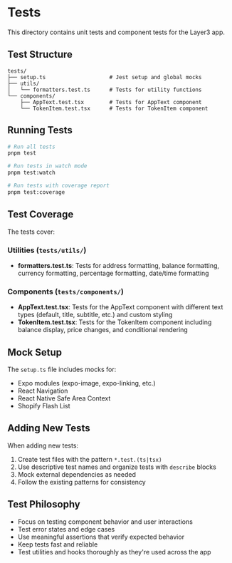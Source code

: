 # Tests

This directory contains unit tests and component tests for the Layer3 app.

## Test Structure

```
tests/
├── setup.ts                    # Jest setup and global mocks
├── utils/
│   └── formatters.test.ts      # Tests for utility functions
└── components/
    ├── AppText.test.tsx        # Tests for AppText component
    └── TokenItem.test.tsx      # Tests for TokenItem component

```

## Running Tests

```bash
# Run all tests
pnpm test

# Run tests in watch mode
pnpm test:watch

# Run tests with coverage report
pnpm test:coverage
```

## Test Coverage

The tests cover:

### Utilities (`tests/utils/`)

- **formatters.test.ts**: Tests for address formatting, balance formatting, currency formatting, percentage formatting, date/time formatting

### Components (`tests/components/`)

- **AppText.test.tsx**: Tests for the AppText component with different text types (default, title, subtitle, etc.) and custom styling
- **TokenItem.test.tsx**: Tests for the TokenItem component including balance display, price changes, and conditional rendering

## Mock Setup

The `setup.ts` file includes mocks for:

- Expo modules (expo-image, expo-linking, etc.)
- React Navigation
- React Native Safe Area Context
- Shopify Flash List

## Adding New Tests

When adding new tests:

1. Create test files with the pattern `*.test.(ts|tsx)`
2. Use descriptive test names and organize tests with `describe` blocks
3. Mock external dependencies as needed
4. Follow the existing patterns for consistency

## Test Philosophy

- Focus on testing component behavior and user interactions
- Test error states and edge cases
- Use meaningful assertions that verify expected behavior
- Keep tests fast and reliable
- Test utilities and hooks thoroughly as they're used across the app

